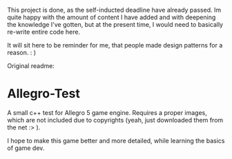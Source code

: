 This project is done, as the self-inducted deadline have already passed.
Im quite happy with the amount of content I have added and with deepening the knowledge I've gotten, but at the present time, I would need to basically re-write entire code here.

It will sit here to be reminder for me, that people made design patterns for a reason. : )

Original readme:
# Allegro-Test
A small c++ test for Allegro 5 game engine.
Requires a proper images, which are not included due to copyrights (yeah, just downloaded them from the net :> ).

I hope to make this game better and more detailed, while learning the basics of game dev.
